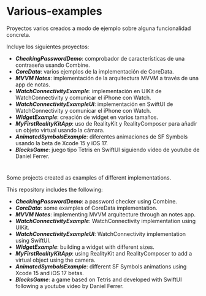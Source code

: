 # Various-examples
Proyectos varios creados a modo de ejemplo sobre alguna funcionalidad concreta.

Incluye los siguientes proyectos:

* **_CheckingPasswordDemo_**: comprobador de características de una contraseña usando Combine.
* **_CoreData_**: varios ejemplos de la implementación de CoreData.
* **_MVVM Notes_**: implementación de la arquitectura MVVM a través de una app de notas.
* **_WatchConnectivityExample_**: implementación en UIKit de WatchConnectivity y comunicar el iPhone con Watch.
* **_WatchConnectivityExampleUI_**: implementación en SwiftUI de WatchConnectivity y comunicar el iPhone con Watch.
* **_WidgetExample_**: creación de widget en varios tamaños.
* **_MyFirstRealityKitApp_**: uso de RealityKit y RealityComposer para añadir un objeto virtual usando la cámara.
* **_AnimatedSymbolsExample_**: diferentes animaciones de SF Symbols usando la beta de Xcode 15 y iOS 17.
* **_BlocksGame_**: juego tipo Tetris en SwiftUI siguiendo vídeo de youtube de Daniel Ferrer.

#

Some projects created as examples of different implementations.

This repository includes the following:

* **_CheckingPasswordDemo_**: a password checker using Combine.
* **_CoreData_**: some examples of CoreData implementation.
* **_MVVM Notes_**: implementing MVVM arquitecture through an notes app.
* **_WatchConnectivityExample_**: WatchConnectivity implementation using UIKit.
* **_WatchConnectivityExampleUI_**: WatchConnectivity implementation using SwiftUI.
* **_WidgetExample_**: building a widget with different sizes.
* **_MyFirstRealityKitApp_**: using RealityKit and RealityComposer to add a virtual object using the camera.
* **_AnimatedSymbolsExample_**: different SF Symbols animations using Xcode 15 and iOS 17 betas.
* **_BlocksGame_**: a game based on Tetris and developed with SwiftUI following a youtube video by Daniel Ferrer.
